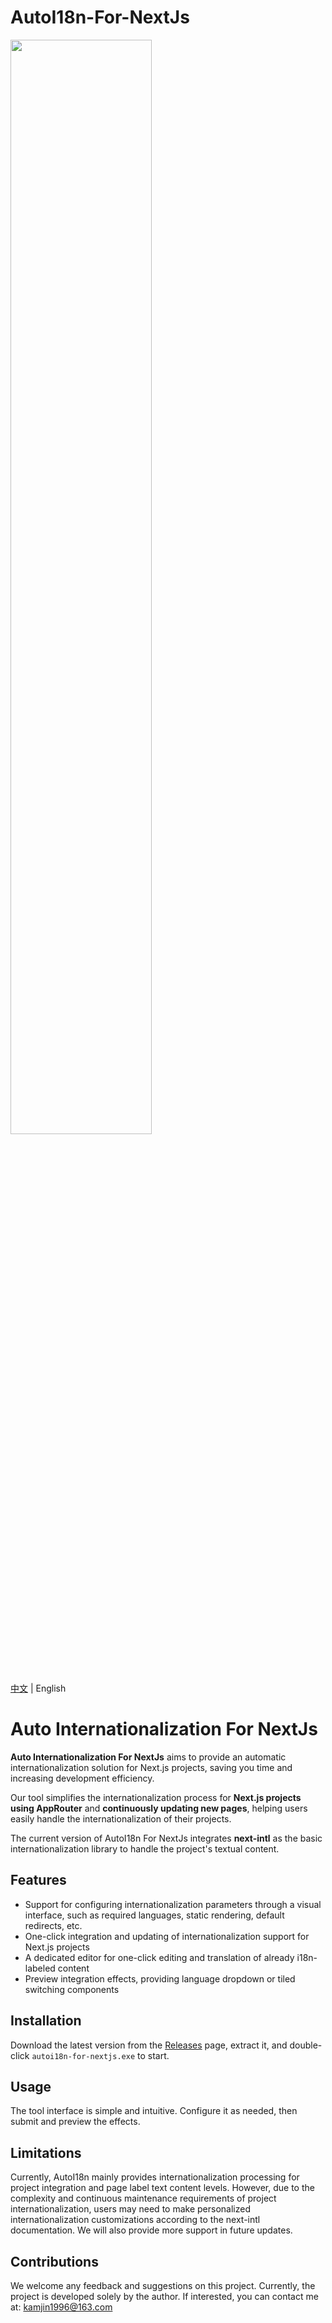 # AutoI18n-For-NextJs

<img src="https://media.autoi18n.dev/autoi18n_logo_black.png" width = 67%>

[中文](README.zh.MD) | English

# Auto Internationalization For NextJs

**Auto Internationalization For NextJs** aims to provide an automatic internationalization solution for Next.js projects, saving you time and increasing development efficiency.

Our tool simplifies the internationalization process for **Next.js projects using AppRouter** and **continuously updating new pages**, helping users easily handle the internationalization of their projects.

The current version of AutoI18n For NextJs integrates **next-intl** as the basic internationalization library to handle the project's textual content.

## Features

- Support for configuring internationalization parameters through a visual interface, such as required languages, static rendering, default redirects, etc.
- One-click integration and updating of internationalization support for Next.js projects
- A dedicated editor for one-click editing and translation of already i18n-labeled content
- Preview integration effects, providing language dropdown or tiled switching components

## Installation

Download the latest version from the [Releases](./releases) page, extract it, and double-click `autoi18n-for-nextjs.exe` to start.

## Usage

The tool interface is simple and intuitive. Configure it as needed, then submit and preview the effects.

## Limitations

Currently, AutoI18n mainly provides internationalization processing for project integration and page label text content levels. However, due to the complexity and continuous maintenance requirements of project internationalization, users may need to make personalized internationalization customizations according to the next-intl documentation. We will also provide more support in future updates.

## Contributions

We welcome any feedback and suggestions on this project. Currently, the project is developed solely by the author. If interested, you can contact me at: kamjin1996@163.com


